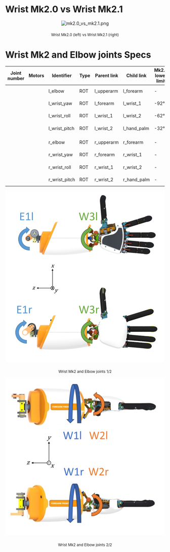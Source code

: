 # Wrist Mk2.0 vs Wrist Mk2.1
<p align="center">
  <img  src=    "../img/mk2.0_vs_mk2.1.png"
        title=  "mk2.0_vs_mk2.1.png"
        width=  "">
</p>
<p align="center">
  <sub>Wrist Mk2.0 (left) vs Wrist Mk2.1 (right)</sub>
</p>

# Wrist Mk2 and Elbow joints Specs

| Joint number | Motors | Identifier    | Type | Parent link | Child link  | Mk2.0 lower limit | Mk2.0 upper limit | Mk2.1 low. l. | Mk2.1 upp. l. | Notes        |
|--------------|--------|---------------|------|-------------|-------------|-------------------|-------------------|---------------|---------------|--------------|
|              |        | l_elbow       | ROT  | l_upperarm  | l_forearm   | -                 | -                 | -             | -             | E1l in fig.  |
|              |        | l_wrist_yaw   | ROT  | l_forearm   | l_wrist_1   | -92°              | 92°               | -92°          | 92°           | W1l in fig.  |
|              |        | l_wrist_roll  | ROT  | l_wrist_1   | l_wrist_2   | -62°              | 52°               | -33°          | 40°           | W2l in fig.  |
|              |        | l_wrist_pitch | ROT  | l_wrist_2   | l_hand_palm | -32°              | 32°               | -20°          | 20°           | W3l in fig.  |
|              |                        |      |             |             |                   |                   |               |               |              |
|              |        | r_elbow       | ROT  | r_upperarm  | r_forearm   | -                 | -                 | -             | -             | E1r in fig.  |
|              |        | r_wrist_yaw   | ROT  | r_forearm   | r_wrist_1   | -                 | -                 | -92°          | 92°           | W1r in fig.  |
|              |        | r_wrist_roll  | ROT  | r_wrist_1   | r_wrist_2   | -                 | -                 | -40°          | 33°           | W2r in fig.  |
|              |        | r_wrist_pitch | ROT  | r_wrist_2   | r_hand_palm | -                 | -                 | -20°          | 20°           | W3r in fig.  |



<p align="center">
  <img  src=    "./img/pitches.png"
        title=  "pitches.png"
        width=  "750">
</p>
<p align="center">
  <sub>Wrist Mk2 and Elbow joints 1/2</sub>
</p>

<p align="center">
  <img  src=    "./img/wrist-yaw-roll.png"
        title=  "wrist-yaw-roll.png"
        width=  "750">
</p>
<p align="center">
  <sub>Wrist Mk2 and Elbow joints 2/2</sub>
</p>